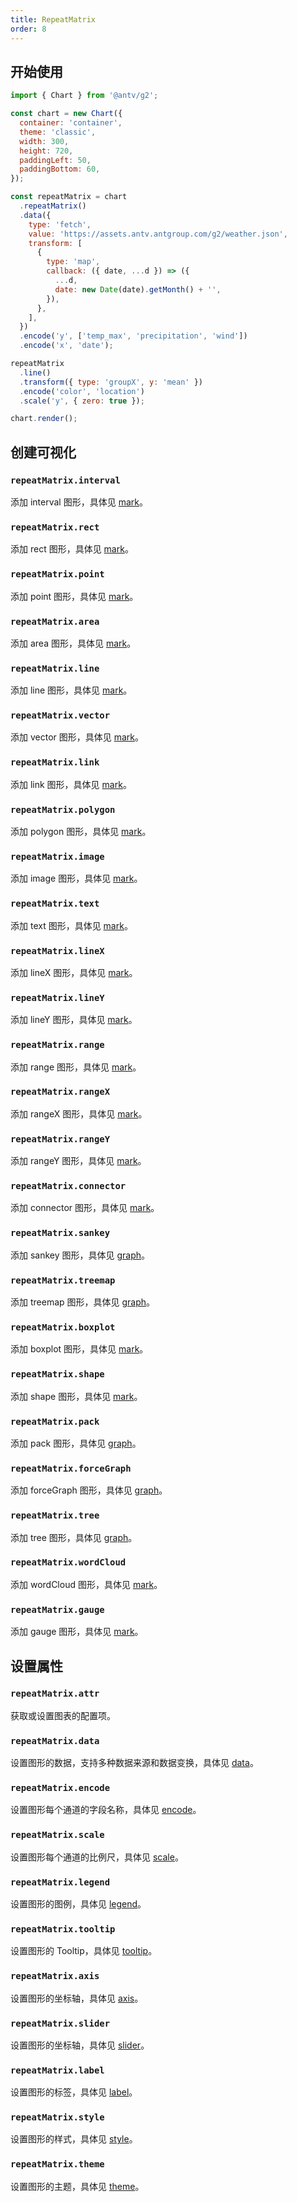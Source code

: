 ```yaml
---
title: RepeatMatrix
order: 8
---
```


## 开始使用

```js
import { Chart } from '@antv/g2';

const chart = new Chart({
  container: 'container',
  theme: 'classic',
  width: 300,
  height: 720,
  paddingLeft: 50,
  paddingBottom: 60,
});

const repeatMatrix = chart
  .repeatMatrix()
  .data({
    type: 'fetch',
    value: 'https://assets.antv.antgroup.com/g2/weather.json',
    transform: [
      {
        type: 'map',
        callback: ({ date, ...d }) => ({
          ...d,
          date: new Date(date).getMonth() + '',
        }),
      },
    ],
  })
  .encode('y', ['temp_max', 'precipitation', 'wind'])
  .encode('x', 'date');

repeatMatrix
  .line()
  .transform({ type: 'groupX', y: 'mean' })
  .encode('color', 'location')
  .scale('y', { zero: true });

chart.render();
```

## 创建可视化

### `repeatMatrix.interval`

添加 interval 图形，具体见 [mark](/spec/mark/interval)。

### `repeatMatrix.rect`

添加 rect 图形，具体见 [mark](/spec/mark/rect)。

### `repeatMatrix.point`

添加 point 图形，具体见 [mark](/spec/mark/point)。

### `repeatMatrix.area`

添加 area 图形，具体见 [mark](/spec/mark/area)。

### `repeatMatrix.line`

添加 line 图形，具体见 [mark](/spec/mark/line)。

### `repeatMatrix.vector`

添加 vector 图形，具体见 [mark](/spec/mark/vector)。

### `repeatMatrix.link`

添加 link 图形，具体见 [mark](/spec/mark/link)。

### `repeatMatrix.polygon`

添加 polygon 图形，具体见 [mark](/spec/mark/polygon)。

### `repeatMatrix.image`

添加 image 图形，具体见 [mark](/spec/mark/image)。

### `repeatMatrix.text`

添加 text 图形，具体见 [mark](/spec/mark/text)。

### `repeatMatrix.lineX`

添加 lineX 图形，具体见 [mark](/spec/mark/line-x)。

### `repeatMatrix.lineY`

添加 lineY 图形，具体见 [mark](/spec/mark/line-y)。

### `repeatMatrix.range`

添加 range 图形，具体见 [mark](/spec/mark/range)。

### `repeatMatrix.rangeX`

添加 rangeX 图形，具体见 [mark](/spec/mark/range-x)。

### `repeatMatrix.rangeY`

添加 rangeY 图形，具体见 [mark](/spec/mark/range-y)。

### `repeatMatrix.connector`

添加 connector 图形，具体见 [mark](/spec/mark/connector)。

### `repeatMatrix.sankey`

添加 sankey 图形，具体见 [graph](/spec/graph/sankey)。

### `repeatMatrix.treemap`

添加 treemap 图形，具体见 [graph](/spec/graph/treemap)。

### `repeatMatrix.boxplot`

添加 boxplot 图形，具体见 [mark](/spec/mark/boxplot)。

### `repeatMatrix.shape`

添加 shape 图形，具体见 [mark](/spec/mark/shape)。

### `repeatMatrix.pack`

添加 pack 图形，具体见 [graph](/spec/graph/pack)。

### `repeatMatrix.forceGraph`

添加 forceGraph 图形，具体见 [graph](/spec/graph/force-graph)。

### `repeatMatrix.tree`

添加 tree 图形，具体见 [graph](/spec/graph/tree)。

### `repeatMatrix.wordCloud`

添加 wordCloud 图形，具体见 [mark](/spec/mark/word-cloud)。

### `repeatMatrix.gauge`

添加 gauge 图形，具体见 [mark](/spec/mark/gauge)。

## 设置属性

### `repeatMatrix.attr`

获取或设置图表的配置项。

### `repeatMatrix.data`

设置图形的数据，支持多种数据来源和数据变换，具体见 [data](/spec/data/overview)。

### `repeatMatrix.encode`

设置图形每个通道的字段名称，具体见 [encode](/api/encode/overview)。

### `repeatMatrix.scale`

设置图形每个通道的比例尺，具体见 [scale](/spec/overview#scale)。

### `repeatMatrix.legend`

设置图形的图例，具体见 [legend](/spec/component/legend)。

### `repeatMatrix.tooltip`

设置图形的 Tooltip，具体见 [tooltip](/spec/component/tooltip)。

### `repeatMatrix.axis`

设置图形的坐标轴，具体见 [axis](/spec/component/axis)。

### `repeatMatrix.slider`

设置图形的坐标轴，具体见 [slider](/spec/component/slider)。

### `repeatMatrix.label`

设置图形的标签，具体见 [label](/spec/label/overview)。

### `repeatMatrix.style`

设置图形的样式，具体见 [style](/spec/common/style)。

### `repeatMatrix.theme`

设置图形的主题，具体见 [theme](/spec/theme/overview)。
